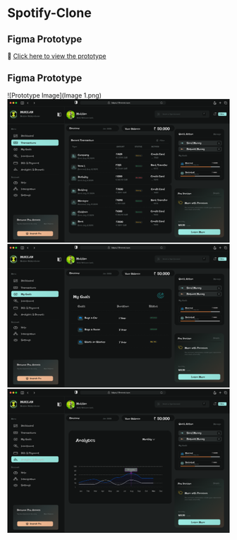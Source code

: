 # Spotify-Clone
## Figma Prototype
🔗 [Click here to view the prototype](https://www.figma.com/proto/2voT6FKQnMvT2yaLIqQH6C/Untitled?node-id=62-4)




## Figma Prototype
![Prototype Image](Image 1.png)
![Prototype Image](https://github.com/Mukilanbalakrishnan/Project-1-CoderOne/blob/main/MacBook%20Pro%2016_%20-%204.png)
![Prototype Image](https://github.com/Mukilanbalakrishnan/Project-1-CoderOne/blob/main/MacBook%20Pro%2016_%20-%205.png)
![Prototype Image](https://github.com/Mukilanbalakrishnan/Project-1-CoderOne/blob/main/MacBook%20Pro%2016_%20-%206.png)
